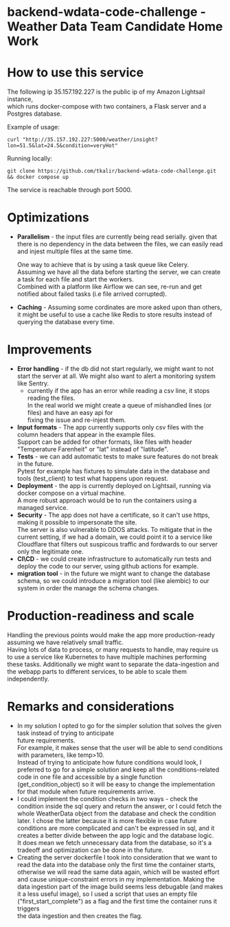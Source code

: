 # backend-wdata-code-challenge - Weather Data Team Candidate Home Work

# How to use this service

The following ip 35.157.192.227 is the public ip of my Amazon Lightsail instance, <br />
which runs docker-compose with two containers, a Flask server and a Postgres database.<br />

Example of usage:

``` 
curl "http://35.157.192.227:5000/weather/insight?lon=51.5&lat=24.5&condition=veryHot"
```

Running locally:

```
git clone https://github.com/tkalir/backend-wdata-code-challenge.git && docker compose up
```

The service is reachable through port 5000.

# Optimizations

* **Parallelism** - the input files are currently being read serially. given that there is no dependency in the data
  between the files,
  we can easily read and injest multiple files at the same time.

  One way to achieve that is by using a task queue like Celery. <br />
  Assuming we have all the data before starting the server,
  we can create a task for each file and start the workers. <br>
  Combined with a platform like Airflow we can see, re-run and get notified about failed tasks (i.e file arrived
  corrupted).
* **Caching** - Assuming some cordinates are more asked upon than others, it might be useful to use a cache like Redis
  to store results instead of querying the database every time.

# Improvements

* **Error handling** - if the db did not start regularly, we might want to not start the server at all.
  We might also want to alert a monitoring system like Sentry.
    * currently if the app has an error while reading a csv line, it stops reading the files. <br>
      In the real world we might create a queue of mishandled lines (or files) and have an easy api for <br>
      fixing the issue and re-injest them.
* **Input formats** - The app currently supports only csv files with the column headers that appear in the example files.   
  Support can be added for other formats, like files with header "Temperature Farenheit" or "lat" instead of "latitude".
* **Tests** - we can add automatic tests to make sure features do not break in the future. <br> Pytest for example has
  fixtures to simulate data in the database and tools (test_client) to test what happens upon request.
* **Deployment** - the app is currently deployed on Lightsail, running via docker compose on a virtual machine.<br>
  A more robust approach would be to run the containers using a managed service. <br>
* **Security** - The app does not have a certificate, so it can't use https, making it possible to impersonate the site.
  <br>
  The server is also vulnerable to DDOS attacks. To mitigate that in the current setting, if we had a domain, we could point it
  to a service like Cloudflare that filters out suspicous traffic and fordwards to our server only the legitimate one.
* **CI\CD** - we could create infrastructure to automatically run tests and deploy the code to our server, using github
  actions for example.
* **migration tool** - in the future we might want to change the database schema, so we could introduce a migration tool
  (like alembic) to our system in order the manage the schema changes.

# Production-readiness and scale

Handling the previous points would make the app more production-ready assuming we have relatively small traffic. <br>
Having lots of data to process, or many requests to handle, may require us to use a service like Kubernetes to have
multiple machines performing these tasks. Additionally we might want to separate the data-ingestion and the webapp parts
to different services, to be able to scale them independently.

# Remarks and considerations

* In my solution I opted to go for the simpler solution that solves the given task instead of trying to anticipate <br>
  future requirements. <br>
  For example, it makes sense that the user will be able to send conditions with parameters, like temp>10. <br>
  Instead of trying to anticipate how future conditions would look, I preferred to go for a simple solution and keep all
  the conditions-related code in one file and accessible by a single function (get_condition_object) so it will be easy
  to change the implementation for that module when future requirements arrive.
* I could implement the condition checks in two ways - check the condition inside the sql query and return the answer,
  or I could fetch the whole WeatherData object from the database and check the condition later. I chose the latter
  because it is more flexible in case future conditions are more complicated and can't be expressed in sql, and it
  creates a better divide between the app logic and the database logic. <br>
  It does mean we fetch unnecessary data from the database, so it's a tradeoff and optimization can be done in the
  future.
* Creating the server dockerfile I took into consideration that we want to read the data into the database only
  the first time the container starts, otherwise we will read the same data again, which will be wasted effort and cause
  unique-constraint errors in my implementation.
  Making the data ingestion part of the image build seems less debugable (and makes it a less useful image), so I used
  a script that uses an empty file ("first_start_complete") as a flag and the first time the container runs it
  triggers <br>
  the data ingestion and then creates the flag.
